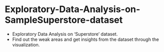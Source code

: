 # Exploratory-Data-Analysis-on-SampleSuperstore-dataset
- Exploratory Data Analysis on ‘Superstore’ dataset.  
- Find out the weak areas and get insights from the dataset through the visualization.
